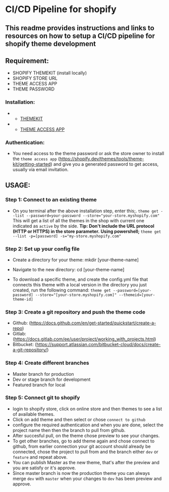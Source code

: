 # CI/CD Pipeline for shopify 
   
## This readme provides instructions and links to resources on how to setup a CI/CD pipeline for shopify theme development
    
## Requirement:
* SHOPIFY THEMEKIT (install locally)
* SHOPIFY STORE URL
* THEME ACCESS APP
* THEME PASSWORD 

### Installation:
* - [THEMEKIT](https://shopify.dev/themes/tools/theme-kit/getting-started)
* - [THEME ACCESS APP](https://shopify.dev/themes/tools/theme-access)

### Authentication:
* You need access to the theme password or ask the store owner to install the `theme access app` (https://shopify.dev/themes/tools/theme-kit/getting-started) and give you a generated password to get access, usually via email invitation.

## USAGE:
### Step 1: Connect to an existing theme
* On you terminal after the above installation step, enter this;.
`theme get --list --password=your-password --store="your-store.myshopify.com" `
This will get a list of all the themes in the shop with current one indicated as `active` by the side.
**Tip: Don't include the URL protocol (HTTP or HTTPS) in the store parameter.**
**Using powershell;** `theme get --list -p=[password] -s="my-store.myshopify.com"`

### Step 2: Set up your config file
* Create a directory for your theme:
mkdir [your-theme-name]

* Navigate to the new directory:
cd [your-theme-name]

* To download a specific theme, and create the config.yml file that connects this theme with a local version in the directory you just created, run the following command:
`theme get --password=[your-password] --store="[your-store.myshopify.com]" --themeid=[your-theme-id]`

### Step 3: Create a git repository and push the theme code
* Github: (https://docs.github.com/en/get-started/quickstart/create-a-repo)
* Gitlab: (https://docs.gitlab.com/ee/user/project/working_with_projects.html)
* Bitbucket: (https://support.atlassian.com/bitbucket-cloud/docs/create-a-git-repository/)

### Step 4: Create different branches
* Master branch for production
* Dev or stage branch for development
* Featured branch for local

### Step 5: Connect git to shopify
* login to shopify store, click on online store and then themes to see a list of available themes.
* Click on add theme and then select or chose `connect to github`
* configure the required authentication and when you are done, select the project name then then the branch to pull from github.
* After succesful pull, on the theme chose preview to see your changes.
* To get other branches, go to add theme again and chose connect to github, from earlier connection your git account should already be connected, chose the project to pull from and the branch either `dev` or `feature` and repeat above.
* You can publish Master as the new theme, that's after the preview and you are satisfy or it's approve.
* Since master branch is now the production theme you can always merge `dev` with `master` when your changes to `dev` has been preview and approve.

